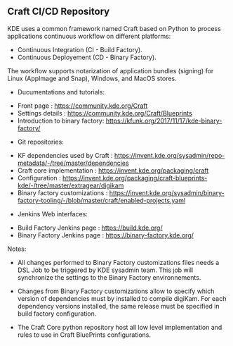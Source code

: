 Craft CI/CD Repository
----------------------

KDE uses a common framework named Craft based on Python to process applications
continuous workflow on different platforms:

- Continuous Integration (CI - Build Factory).
- Continuous Deployement (CD - Binary Factory).

The workflow supports notarization of application bundles (signing) for Linux (AppImage and Snap), Windows, and MacOS stores.

* Ducumentations and tutorials:

- Front page                    : https://community.kde.org/Craft
- Settings details              : https://community.kde.org/Craft/Blueprints
- Introduction to binary factory: https://kfunk.org/2017/11/17/kde-binary-factory/

* Git repositories:

- KF dependencies used by Craft : https://invent.kde.org/sysadmin/repo-metadata/-/tree/master/dependencies
- Craft core implementation     : https://invent.kde.org/packaging/craft
- Configuration                 : https://invent.kde.org/packaging/craft-blueprints-kde/-/tree/master/extragear/digikam
- Binary factory customizations : https://invent.kde.org/sysadmin/binary-factory-tooling/-/blob/master/craft/enabled-projects.yaml

* Jenkins Web interfaces:

- Build Factory Jenkins page    : https://build.kde.org/
- Binary Factory Jenkins page   : https://binary-factory.kde.org/

Notes:

- All changes performed to Binary Factory customizations files needs a DSL Job to be triggered by KDE sysadmin team.
  This job will synchronize the settings to the Binary Factory environnements.

- Changes from Binary Factory customizations allow to specify which version of dependencies must by installed to compile digiKam.
  For each dependency versions installed, the same release must be specified in build factory configuration.

- The Craft Core python repository host all low level implementation and rules to use in Craft BluePrints configurations.
